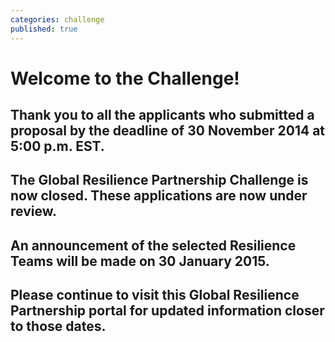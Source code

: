 ```yaml
---
categories: challenge
published: true
---
```


# Welcome to the Challenge!

## Thank you to all the applicants who submitted a proposal by the deadline of 30 November 2014 at 5:00 p.m. EST.

## The Global Resilience Partnership Challenge is now closed. These applications are now under review.

## An announcement of the selected Resilience Teams will be made on **30 January 2015**.

## Please continue to visit this Global Resilience Partnership portal for updated information closer to those dates.
